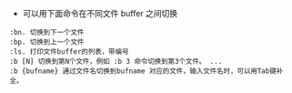- 可以用下面命令在不同文件 buffer 之间切换

```
:bn. 切换到下一个文件
:bp. 切换到上一个文件
:ls. 打印文件buffer的列表，带编号
:b [N] 切换到第N个文件，例如 :b 3 命令切换到第3个文件。 ...
:b {bufname} 通过文件名切换到bufname 对应的文件，输入文件名时，可以用Tab键补全。
```
